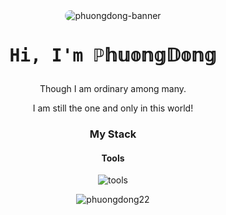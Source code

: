 <div align="center">

<img src="[https://i.ibb.co/WW8dfC29/hinh-an2h-chibi-nu-cute-mau-hong.webp" alt="phuongdong-banner" style="border-radius: 15px;">
<div align="center">
  <h1><pre>Hi, I'm ℙ𝕙𝕦𝕠𝕟𝕘𝔻𝕠𝕟𝕘</pre></h1>
</div>

Though I am ordinary among many.

I am still the one and only in this world!

### My Stack

#### Tools

![tools](https://skillicons.dev/icons?i=github,vscode,linux,git&perline=6&theme=dark)


<p align="center">
  <img src="https://github-readme-stats.vercel.app/api/top-langs/?username=WusThanhDieu&layout=compact&hide=html&title_color=FFE652&theme=radical&text_color=71DFE7&hide_border=1&border_radius=10" alt="phuongdong22">
</p>
